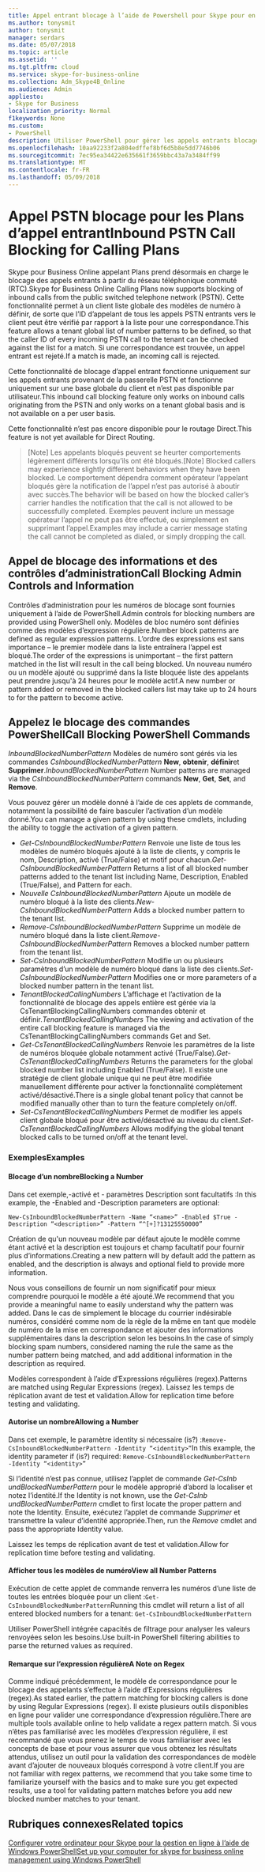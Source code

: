 ```yaml
---
title: Appel entrant blocage à l’aide de Powershell pour Skype pour en entreprise
ms.author: tonysmit
author: tonysmit
manager: serdars
ms.date: 05/07/2018
ms.topic: article
ms.assetid: ''
ms.tgt.pltfrm: cloud
ms.service: skype-for-business-online
ms.collection: Adm_Skype4B_Online
ms.audience: Admin
appliesto:
- Skype for Business
localization_priority: Normal
f1keywords: None
ms.custom:
- PowerShell
description: Utiliser PowerShell pour gérer les appels entrants blocage dans Skype pour Business Online.
ms.openlocfilehash: 10aa92233f2a804edffef8bf6d5b8e5dd7746b06
ms.sourcegitcommit: 7ec95ea34422e635661f3659bbc43a7a3484ff99
ms.translationtype: MT
ms.contentlocale: fr-FR
ms.lasthandoff: 05/09/2018
---
```

# <a name="inbound-pstn-call-blocking-for-calling-plans"></a><span data-ttu-id="4d3ca-103">Appel PSTN blocage pour les Plans d’appel entrant</span><span class="sxs-lookup"><span data-stu-id="4d3ca-103">Inbound PSTN Call Blocking for Calling Plans</span></span>

<span data-ttu-id="4d3ca-104">Skype pour Business Online appelant Plans prend désormais en charge le blocage des appels entrants à partir du réseau téléphonique commuté (RTC).</span><span class="sxs-lookup"><span data-stu-id="4d3ca-104">Skype for Business Online Calling Plans now supports blocking of inbound calls from the public switched telephone network (PSTN).</span></span> <span data-ttu-id="4d3ca-105">Cette fonctionnalité permet à un client liste globale des modèles de numéro à définir, de sorte que l’ID d’appelant de tous les appels PSTN entrants vers le client peut être vérifié par rapport à la liste pour une correspondance.</span><span class="sxs-lookup"><span data-stu-id="4d3ca-105">This feature allows a tenant global list of number patterns to be defined, so that the caller ID of every incoming PSTN call to the tenant can be checked against the list for a match.</span></span> <span data-ttu-id="4d3ca-106">Si une correspondance est trouvée, un appel entrant est rejeté.</span><span class="sxs-lookup"><span data-stu-id="4d3ca-106">If a match is made, an incoming call is rejected.</span></span> 

<span data-ttu-id="4d3ca-107">Cette fonctionnalité de blocage d’appel entrant fonctionne uniquement sur les appels entrants provenant de la passerelle PSTN et fonctionne uniquement sur une base globale du client et n’est pas disponible par utilisateur.</span><span class="sxs-lookup"><span data-stu-id="4d3ca-107">This inbound call blocking feature only works on inbound calls originating from the PSTN and only works on a tenant global basis and is not available on a per user basis.</span></span>

<span data-ttu-id="4d3ca-108">Cette fonctionnalité n’est pas encore disponible pour le routage Direct.</span><span class="sxs-lookup"><span data-stu-id="4d3ca-108">This feature is not yet available for Direct Routing.</span></span>

><span data-ttu-id="4d3ca-109">[Note] Les appelants bloqués peuvent se heurter comportements légèrement différents lorsqu’ils ont été bloqués.</span><span class="sxs-lookup"><span data-stu-id="4d3ca-109">[Note] Blocked callers may experience slightly different behaviors when they have been blocked.</span></span> <span data-ttu-id="4d3ca-110">Le comportement dépendra comment opérateur l’appelant bloqués gère la notification de l’appel n’est pas autorisé à aboutir avec succès.</span><span class="sxs-lookup"><span data-stu-id="4d3ca-110">The behavior will be based on how the blocked caller’s carrier handles the notification that the call is not allowed to be successfully completed.</span></span> <span data-ttu-id="4d3ca-111">Exemples peuvent inclure un message opérateur l’appel ne peut pas être effectué, ou simplement en supprimant l’appel.</span><span class="sxs-lookup"><span data-stu-id="4d3ca-111">Examples may include a carrier message stating the call cannot be completed as dialed, or simply dropping the call.</span></span>

## <a name="call-blocking-admin-controls-and-information"></a><span data-ttu-id="4d3ca-112">Appel de blocage des informations et des contrôles d’administration</span><span class="sxs-lookup"><span data-stu-id="4d3ca-112">Call Blocking Admin Controls and Information</span></span>
<span data-ttu-id="4d3ca-113">Contrôles d’administration pour les numéros de blocage sont fournies uniquement à l’aide de PowerShell.</span><span class="sxs-lookup"><span data-stu-id="4d3ca-113">Admin controls for blocking numbers are provided using PowerShell only.</span></span> <span data-ttu-id="4d3ca-114">Modèles de bloc numéro sont définies comme des modèles d’expression régulière.</span><span class="sxs-lookup"><span data-stu-id="4d3ca-114">Number block patterns are defined as regular expression patterns.</span></span> <span data-ttu-id="4d3ca-115">L’ordre des expressions est sans importance – le premier modèle dans la liste entraînera l’appel est bloqué.</span><span class="sxs-lookup"><span data-stu-id="4d3ca-115">The order of the expressions is unimportant – the first pattern matched in the list will result in the call being blocked.</span></span> <span data-ttu-id="4d3ca-116">Un nouveau numéro ou un modèle ajouté ou supprimé dans la liste bloquée liste des appelants peut prendre jusqu'à 24 heures pour le modèle actif.</span><span class="sxs-lookup"><span data-stu-id="4d3ca-116">A new number or pattern added or removed in the blocked callers list may take up to 24 hours to for the pattern to become active.</span></span>

## <a name="call-blocking-powershell-commands"></a><span data-ttu-id="4d3ca-117">Appelez le blocage des commandes PowerShell</span><span class="sxs-lookup"><span data-stu-id="4d3ca-117">Call Blocking PowerShell Commands</span></span>

<span data-ttu-id="4d3ca-118">*InboundBlockedNumberPattern* Modèles de numéro sont gérés via les commandes *CsInboundBlockedNumberPattern* **New**, **obtenir**, **définir**et **Supprimer**.</span><span class="sxs-lookup"><span data-stu-id="4d3ca-118">*InboundBlockedNumberPattern* Number patterns are managed via the *CsInboundBlockedNumberPattern* commands **New**, **Get**, **Set**, and **Remove**.</span></span>  

<span data-ttu-id="4d3ca-119">Vous pouvez gérer un modèle donné à l’aide de ces applets de commande, notamment la possibilité de faire basculer l’activation d’un modèle donné.</span><span class="sxs-lookup"><span data-stu-id="4d3ca-119">You can manage a given pattern by using these cmdlets, including the ability to toggle the activation of a given pattern.</span></span>
- <span data-ttu-id="4d3ca-120">*Get-CsInboundBlockedNumberPattern* Renvoie une liste de tous les modèles de numéro bloqués ajouté à la liste de clients, y compris le nom, Description, activé (True/False) et motif pour chacun.</span><span class="sxs-lookup"><span data-stu-id="4d3ca-120">*Get-CsInboundBlockedNumberPattern* Returns a list of all blocked number patterns added to the tenant list including Name, Description, Enabled (True/False), and Pattern for each.</span></span>
- <span data-ttu-id="4d3ca-121">*Nouvelle CsInboundBlockedNumberPattern* Ajoute un modèle de numéro bloqué à la liste des clients.</span><span class="sxs-lookup"><span data-stu-id="4d3ca-121">*New-CsInboundBlockedNumberPattern* Adds a blocked number pattern to the tenant list.</span></span>
- <span data-ttu-id="4d3ca-122">*Remove-CsInboundBlockedNumberPattern* Supprime un modèle de numéro bloqué dans la liste client.</span><span class="sxs-lookup"><span data-stu-id="4d3ca-122">*Remove-CsInboundBlockedNumberPattern* Removes a blocked number pattern from the tenant list.</span></span>
- <span data-ttu-id="4d3ca-123">*Set-CsInboundBlockedNumberPattern* Modifie un ou plusieurs paramètres d’un modèle de numéro bloqué dans la liste des clients.</span><span class="sxs-lookup"><span data-stu-id="4d3ca-123">*Set-CsInboundBlockedNumberPattern* Modifies one or more parameters of a blocked number pattern in the tenant list.</span></span>
- <span data-ttu-id="4d3ca-124">*TenantBlockedCallingNumbers* L’affichage et l’activation de la fonctionnalité de blocage des appels entière est gérée via la CsTenantBlockingCallingNumbers commandes obtenir et définir.</span><span class="sxs-lookup"><span data-stu-id="4d3ca-124">*TenantBlockedCallingNumbers* The viewing and activation of the entire call blocking feature is managed via the CsTenantBlockingCallingNumbers commands Get and Set.</span></span> 
- <span data-ttu-id="4d3ca-125">*Get-CsTenantBlockedCallingNumbers* Renvoie les paramètres de la liste de numéros bloquée globale notamment activé (True/False).</span><span class="sxs-lookup"><span data-stu-id="4d3ca-125">*Get-CsTenantBlockedCallingNumbers* Returns the parameters for the global blocked number list including Enabled (True/False).</span></span> <span data-ttu-id="4d3ca-126">Il existe une stratégie de client globale unique qui ne peut être modifiée manuellement différente pour activer la fonctionnalité complètement activé/désactivé.</span><span class="sxs-lookup"><span data-stu-id="4d3ca-126">There is a single global tenant policy that cannot be modified manually other than to turn the feature completely on/off.</span></span>
- <span data-ttu-id="4d3ca-127">*Set-CsTenantBlockedCallingNumbers* Permet de modifier les appels client globale bloqué pour être activé/désactivé au niveau du client.</span><span class="sxs-lookup"><span data-stu-id="4d3ca-127">*Set-CsTenantBlockedCallingNumbers* Allows modifying the global tenant blocked calls to be turned on/off at the tenant level.</span></span>

### <a name="examples"></a><span data-ttu-id="4d3ca-128">Exemples</span><span class="sxs-lookup"><span data-stu-id="4d3ca-128">Examples</span></span>
#### <a name="blocking-a-number"></a><span data-ttu-id="4d3ca-129">Blocage d’un nombre</span><span class="sxs-lookup"><span data-stu-id="4d3ca-129">Blocking a Number</span></span>

<span data-ttu-id="4d3ca-130">Dans cet exemple,-activé et - paramètres Description sont facultatifs :</span><span class="sxs-lookup"><span data-stu-id="4d3ca-130">In this example, the -Enabled and -Description parameters are optional:</span></span>

`New-CsInboundBlockedNumberPattern -Name “<name>” -Enabled $True -Description “<description>” -Pattern “^[+]?13125550000”`

 <span data-ttu-id="4d3ca-131">Création de qu'un nouveau modèle par défaut ajoute le modèle comme étant activé et la description est toujours et champ facultatif pour fournir plus d’informations.</span><span class="sxs-lookup"><span data-stu-id="4d3ca-131">Creating a new pattern will by default add the pattern as enabled, and the description is always and optional field to provide more information.</span></span> 

<span data-ttu-id="4d3ca-132">Nous vous conseillons de fournir un nom significatif pour mieux comprendre pourquoi le modèle a été ajouté.</span><span class="sxs-lookup"><span data-stu-id="4d3ca-132">We recommend that you provide a meaningful name to easily understand why the pattern was added.</span></span> <span data-ttu-id="4d3ca-133">Dans le cas de simplement le blocage du courrier indésirable numéros, considéré comme nom de la règle de la même en tant que modèle de numéro de la mise en correspondance et ajouter des informations supplémentaires dans la description selon les besoins.</span><span class="sxs-lookup"><span data-stu-id="4d3ca-133">In the case of simply blocking spam numbers, considered naming the rule the same as the number pattern being matched, and add additional information in the description as required.</span></span>

<span data-ttu-id="4d3ca-134">Modèles correspondent à l’aide d’Expressions régulières (regex).</span><span class="sxs-lookup"><span data-stu-id="4d3ca-134">Patterns are matched using Regular Expressions (regex).</span></span> <span data-ttu-id="4d3ca-135">Laissez les temps de réplication avant de test et validation.</span><span class="sxs-lookup"><span data-stu-id="4d3ca-135">Allow for replication time before testing and validating.</span></span>

#### <a name="allowing-a-number"></a><span data-ttu-id="4d3ca-136">Autorise un nombre</span><span class="sxs-lookup"><span data-stu-id="4d3ca-136">Allowing a Number</span></span>

<span data-ttu-id="4d3ca-137">Dans cet exemple, le paramètre identity si nécessaire (is?) :`Remove-CsInboundBlockedNumberPattern -Identity “<identity>”`</span><span class="sxs-lookup"><span data-stu-id="4d3ca-137">In this example, the identity parameter if (is?) required: `Remove-CsInboundBlockedNumberPattern -Identity “<identity>”`</span></span>
 
<span data-ttu-id="4d3ca-138">Si l’identité n’est pas connue, utilisez l’applet de commande *Get-CsInb undBlockedNumberPattern* pour le modèle approprié d’abord la localiser et notez l’identité.</span><span class="sxs-lookup"><span data-stu-id="4d3ca-138">If the Identity is not known, use the *Get-CsInb undBlockedNumberPattern* cmdlet to first locate the proper pattern and note the Identity.</span></span> <span data-ttu-id="4d3ca-139">Ensuite, exécutez l’applet de commande *Supprimer* et transmettre la valeur d’identité appropriée.</span><span class="sxs-lookup"><span data-stu-id="4d3ca-139">Then, run the *Remove* cmdlet and pass the appropriate Identity value.</span></span>

<span data-ttu-id="4d3ca-140">Laissez les temps de réplication avant de test et validation.</span><span class="sxs-lookup"><span data-stu-id="4d3ca-140">Allow for replication time before testing and validating.</span></span>
#### <a name="view-all-number-patterns"></a><span data-ttu-id="4d3ca-141">Afficher tous les modèles de numéro</span><span class="sxs-lookup"><span data-stu-id="4d3ca-141">View all Number Patterns</span></span>
<span data-ttu-id="4d3ca-142">Exécution de cette applet de commande renverra les numéros d’une liste de toutes les entrées bloquée pour un client :`Get-CsInboundBlockedNumberPattern`</span><span class="sxs-lookup"><span data-stu-id="4d3ca-142">Running this cmdlet will return a list of all entered blocked numbers for a tenant: `Get-CsInboundBlockedNumberPattern`</span></span>

<span data-ttu-id="4d3ca-143">Utiliser PowerShell intégrée capacités de filtrage pour analyser les valeurs renvoyées selon les besoins.</span><span class="sxs-lookup"><span data-stu-id="4d3ca-143">Use built-in PowerShell filtering abilities to parse the returned values as required.</span></span>

#### <a name="a-note-on-regex"></a><span data-ttu-id="4d3ca-144">Remarque sur l’expression régulière</span><span class="sxs-lookup"><span data-stu-id="4d3ca-144">A Note on Regex</span></span>
<span data-ttu-id="4d3ca-145">Comme indiqué précédemment, le modèle de correspondance pour le blocage des appelants s’effectue à l’aide d’Expressions régulières (regex).</span><span class="sxs-lookup"><span data-stu-id="4d3ca-145">As stated earlier, the pattern matching for blocking callers is done by using Regular Expressions (regex).</span></span> <span data-ttu-id="4d3ca-146">Il existe plusieurs outils disponibles en ligne pour valider une correspondance d’expression régulière.</span><span class="sxs-lookup"><span data-stu-id="4d3ca-146">There are multiple tools available online to help validate a regex pattern match.</span></span> <span data-ttu-id="4d3ca-147">Si vous n’êtes pas familiarisé avec les modèles d’expression régulière, il est recommandé que vous prenez le temps de vous familiariser avec les concepts de base et pour vous assurer que vous obtenez les résultats attendus, utilisez un outil pour la validation des correspondances de modèle avant d’ajouter de nouveaux bloqués correspond à votre client.</span><span class="sxs-lookup"><span data-stu-id="4d3ca-147">If you are not familiar with regex patterns, we recommend that you take some time to familiarize yourself with the basics and to make sure you get expected results, use a tool for validating pattern matches before you add new blocked number matches to your tenant.</span></span> 

## <a name="related-topics"></a><span data-ttu-id="4d3ca-148">Rubriques connexes</span><span class="sxs-lookup"><span data-stu-id="4d3ca-148">Related topics</span></span>
[<span data-ttu-id="4d3ca-149">Configurer votre ordinateur pour Skype pour la gestion en ligne à l’aide de Windows PowerShell</span><span class="sxs-lookup"><span data-stu-id="4d3ca-149">Set up your computer for skype for business online management using Windows PowerShell</span></span>](set-up-your-computer-for-windows-powershell.md)